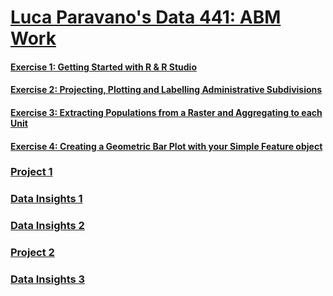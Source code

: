 # [Luca Paravano's Data 441: ABM Work](https://ly-paravano.github.io/ABM/)

#### [Exercise 1: Getting Started with R & R Studio](Exercise1.md)
#### [Exercise 2: Projecting, Plotting and Labelling Administrative Subdivisions](Exercise2.md)
#### [Exercise 3: Extracting Populations from a Raster and Aggregating to each Unit](Exercise3.md)
#### [Exercise 4: Creating a Geometric Bar Plot with your Simple Feature object](Exercise4.md)

### [Project 1](Project1.md)
### [Data Insights 1](DI1.md)
### [Data Insights 2 ](DS2.md)
### [Project 2](Project2.md)
### [Data Insights 3](DS3.md)

